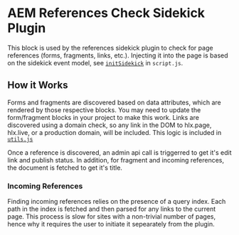 # AEM References Check Sidekick Plugin

This block is used by the references sidekick plugin to check for page references (forms, fragments, links, etc.). Injecting it into the page is based on the sidekick event model, see [`initSidekick`](../../scripts/scripts.js#L197) in `script.js`.

## How it Works

Forms and fragments are discovered based on data attributes, which are rendered by those respective blocks. You may need to update the form/fragment blocks in your project to make this work. Links are discovered using a domain check, so any link in the DOM to hlx.page, hlx.live, or a production domain, will be included. This logic is included in [`utils.js`](../../scripts/utils.js#L37)

Once a reference is discovered, an admin api call is triggerred to get it's edit link and publish status. In addition, for fragment and incoming references, the document is fetched to get it's title.

### Incoming References

Finding incoming references relies on the presence of a query index. Each path in the index is fetched and then parsed for any links to the current page. This process is slow for sites with a non-trivial number of pages, hence why it requires the user to initiate it sepearately from the plugin.
